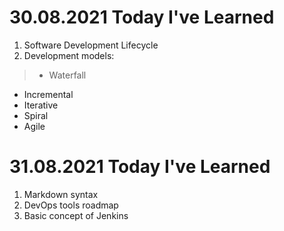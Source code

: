 # 30.08.2021 Today I've Learned
1. Software Development Lifecycle
2. Development models:
  >* Waterfall
  * Incremental
  * Iterative
  * Spiral
  * Agile 

# 31.08.2021 Today I've Learned
1. Markdown syntax
2. DevOps tools roadmap
3. Basic concept of Jenkins
 
